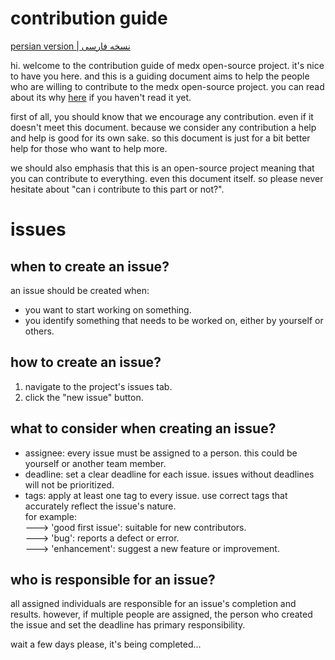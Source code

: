 # contribution guide
[persian version | نسخه فارسی](https://docs.google.com/document/d/1MqN3kFYmRMHa3mB40iO6MYB1kc_zbUaMOvsouq6bRU0/edit?usp=sharing)

hi. welcome to the contribution guide of medx open-source project.
it's nice to have you here. and this is a guiding document aims to help the people who are willing to contribute to the medx open-source project. you can read about its why [here](https://github.com/Sinusealpha/MedX/blob/main/CONTRIBUTION-WHY.md) if you haven't read it yet.

first of all, you should know that we encourage any contribution. even if it doesn't meet this document. because we consider any contribution a help and help is good for its own sake. so this document is just for a bit better help for those who want to help more.

we should also emphasis that this is an open-source project meaning that you can contribute to everything. even this document itself. so please never hesitate about "can i contribute to this part or not?".

# issues

## when to create an issue?
an issue should be created when:
- you want to start working on something.
- you identify something that needs to be worked on, either by yourself or others.


## how to create an issue?
1. navigate to the project's issues tab.
2. click the "new issue" button.


## what to consider when creating an issue?
- assignee: every issue must be assigned to a person. this could be yourself or another team member.
- deadline: set a clear deadline for each issue. issues without deadlines will not be prioritized.
- tags: apply at least one tag to every issue. use correct tags that accurately reflect the issue's nature.  
for example:  
---> 'good first issue': suitable for new contributors.  
---> 'bug': reports a defect or error.  
---> 'enhancement': suggest a new feature or improvement.  


## who is responsible for an issue?
all assigned individuals are responsible for an issue's completion and results. however, if multiple people are assigned, the person who created the issue and set the deadline has primary responsibility.





wait a few days please, it's being completed...
